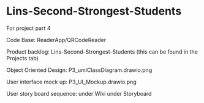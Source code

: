# Lins-Second-Strongest-Students
For project part 4

Code Base: ReaderApp/QRCodeReader

Product backlog: Lins-Second-Strongest-Students (this can be found in the Projects tab)

Object Oriented Design: P3_umlClassDiagram.drawio.png

User interface mock up: P3_UI_Mockup.drawio.png

User story board sequence: under Wiki under Storyboard
